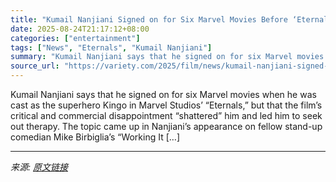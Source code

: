 ```yaml
---
title: "Kumail Nanjiani Signed on for Six Marvel Movies Before ‘Eternals’: I Thought It Was ‘My Job for the Next 10 Years’ but ‘None of That Happened’"
date: 2025-08-24T21:17:12+08:00
categories: ["entertainment"]
tags: ["News", "Eternals", "Kumail Nanjiani"]
summary: "Kumail Nanjiani says that he signed on for six Marvel movies when he was cast as the superhero Kingo in Marvel Studios&#8217; &#8220;Eternals,&#8221; but that the film&#8217;s critical and commercial "
source_url: "https://variety.com/2025/film/news/kumail-nanjiani-signed-six-eternals-movies-marvel-10-years-1236497295/"
---
```


Kumail Nanjiani says that he signed on for six Marvel movies when he was cast as the superhero Kingo in Marvel Studios&#8217; &#8220;Eternals,&#8221; but that the film&#8217;s critical and commercial disappointment &#8220;shattered&#8221; him and led him to seek out therapy. The topic came up in Nanjiani&#8217;s appearance on fellow stand-up comedian Mike Birbiglia&#8217;s &#8220;Working It [&#8230;]

---

*来源: [原文链接](https://variety.com/2025/film/news/kumail-nanjiani-signed-six-eternals-movies-marvel-10-years-1236497295/)*
